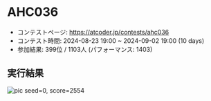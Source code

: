 # AHC036
- コンテストページ: https://atcoder.jp/contests/ahc036
- コンテスト時間: 2024-08-23 19:00 ~ 2024-09-02 19:00 (10 days)
- 参加結果: 399位 / 1103人 (パフォーマンス: 1403)

## 実行結果
![pic](../solution_gifs/AHC036_solution.gif)
seed=0, score=2554